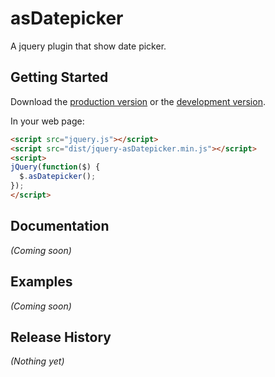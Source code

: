 # asDatepicker

A jquery plugin that show date picker.

## Getting Started
Download the [production version][min] or the [development version][max].

[min]: https://raw.github.com/amazingSurge/jquery-asDatepicker/master/dist/jquery-asDatepicker.min.js
[max]: https://raw.github.com/amazingSurge/jquery-asDatepicker/master/dist/jquery-asDatepicker.js

In your web page:

```html
<script src="jquery.js"></script>
<script src="dist/jquery-asDatepicker.min.js"></script>
<script>
jQuery(function($) {
  $.asDatepicker(); 
});
</script>
```

## Documentation
_(Coming soon)_

## Examples
_(Coming soon)_

## Release History
_(Nothing yet)_